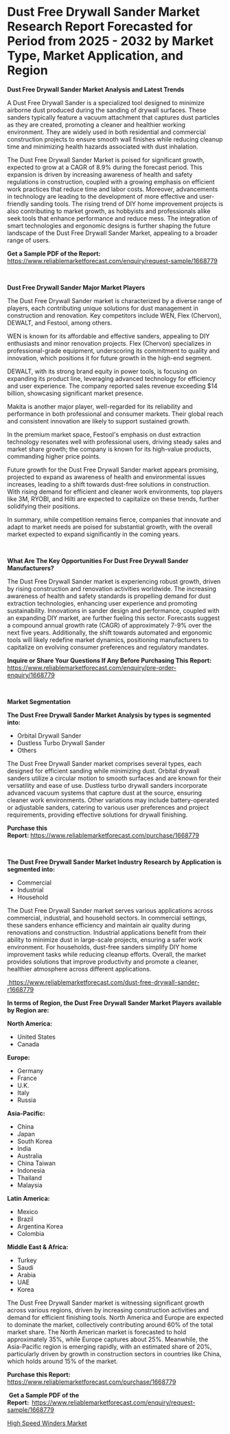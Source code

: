 <p><h1>Dust Free Drywall Sander Market Research Report Forecasted for Period from 2025 -  2032 by Market Type, Market Application, and Region</h1></p><p><strong>Dust Free Drywall Sander Market Analysis and Latest Trends</strong></p>
<p><p>A Dust Free Drywall Sander is a specialized tool designed to minimize airborne dust produced during the sanding of drywall surfaces. These sanders typically feature a vacuum attachment that captures dust particles as they are created, promoting a cleaner and healthier working environment. They are widely used in both residential and commercial construction projects to ensure smooth wall finishes while reducing cleanup time and minimizing health hazards associated with dust inhalation.</p><p>The Dust Free Drywall Sander Market is poised for significant growth, expected to grow at a CAGR of 8.9% during the forecast period. This expansion is driven by increasing awareness of health and safety regulations in construction, coupled with a growing emphasis on efficient work practices that reduce time and labor costs. Moreover, advancements in technology are leading to the development of more effective and user-friendly sanding tools. The rising trend of DIY home improvement projects is also contributing to market growth, as hobbyists and professionals alike seek tools that enhance performance and reduce mess. The integration of smart technologies and ergonomic designs is further shaping the future landscape of the Dust Free Drywall Sander Market, appealing to a broader range of users.</p></p>
<p><strong>Get a Sample PDF of the Report:&nbsp;</strong> <a href="https://www.reliablemarketforecast.com/enquiry/request-sample/1668779?utm_campaign=1134&utm_medium=2&utm_source=Github&utm_content=ia&utm_term=18022025&utm_id=dust-free-drywall-sander">https://www.reliablemarketforecast.com/enquiry/request-sample/1668779</a></p>
<p>&nbsp;</p>
<p><strong>Dust Free Drywall Sander Major Market Players</strong></p>
<p><p>The Dust Free Drywall Sander market is characterized by a diverse range of players, each contributing unique solutions for dust management in construction and renovation. Key competitors include WEN, Flex (Chervon), DEWALT, and Festool, among others. </p><p>WEN is known for its affordable and effective sanders, appealing to DIY enthusiasts and minor renovation projects. Flex (Chervon) specializes in professional-grade equipment, underscoring its commitment to quality and innovation, which positions it for future growth in the high-end segment.</p><p>DEWALT, with its strong brand equity in power tools, is focusing on expanding its product line, leveraging advanced technology for efficiency and user experience. The company reported sales revenue exceeding $14 billion, showcasing significant market presence.</p><p>Makita is another major player, well-regarded for its reliability and performance in both professional and consumer markets. Their global reach and consistent innovation are likely to support sustained growth.</p><p>In the premium market space, Festool's emphasis on dust extraction technology resonates well with professional users, driving steady sales and market share growth; the company is known for its high-value products, commanding higher price points.</p><p>Future growth for the Dust Free Drywall Sander market appears promising, projected to expand as awareness of health and environmental issues increases, leading to a shift towards dust-free solutions in construction. With rising demand for efficient and cleaner work environments, top players like 3M, RYOBI, and Hilti are expected to capitalize on these trends, further solidifying their positions.</p><p>In summary, while competition remains fierce, companies that innovate and adapt to market needs are poised for substantial growth, with the overall market expected to expand significantly in the coming years.</p></p>
<p>&nbsp;</p>
<p><strong>What Are The Key Opportunities For Dust Free Drywall Sander Manufacturers?</strong></p>
<p><p>The Dust Free Drywall Sander market is experiencing robust growth, driven by rising construction and renovation activities worldwide. The increasing awareness of health and safety standards is propelling demand for dust extraction technologies, enhancing user experience and promoting sustainability. Innovations in sander design and performance, coupled with an expanding DIY market, are further fueling this sector. Forecasts suggest a compound annual growth rate (CAGR) of approximately 7-9% over the next five years. Additionally, the shift towards automated and ergonomic tools will likely redefine market dynamics, positioning manufacturers to capitalize on evolving consumer preferences and regulatory mandates.</p></p>
<p><strong>Inquire or Share Your Questions If Any Before Purchasing This Report:</strong> <a href="https://www.reliablemarketforecast.com/enquiry/pre-order-enquiry/1668779?utm_campaign=1134&utm_medium=2&utm_source=Github&utm_content=ia&utm_term=18022025&utm_id=dust-free-drywall-sander">https://www.reliablemarketforecast.com/enquiry/pre-order-enquiry/1668779</a></p>
<p>&nbsp;</p>
<p><strong>Market Segmentation</strong></p>
<p><strong>The Dust Free Drywall Sander Market Analysis by types is segmented into:</strong></p>
<p><ul><li>Orbital Drywall Sander</li><li>Dustless Turbo Drywall Sander</li><li>Others</li></ul></p>
<p><p>The Dust Free Drywall Sander market comprises several types, each designed for efficient sanding while minimizing dust. Orbital drywall sanders utilize a circular motion to smooth surfaces and are known for their versatility and ease of use. Dustless turbo drywall sanders incorporate advanced vacuum systems that capture dust at the source, ensuring cleaner work environments. Other variations may include battery-operated or adjustable sanders, catering to various user preferences and project requirements, providing effective solutions for drywall finishing.</p></p>
<p><strong>Purchase this Report:&nbsp;</strong><a href="https://www.reliablemarketforecast.com/purchase/1668779?utm_campaign=1134&utm_medium=2&utm_source=Github&utm_content=ia&utm_term=18022025&utm_id=dust-free-drywall-sander">https://www.reliablemarketforecast.com/purchase/1668779</a></p>
<p>&nbsp;</p>
<p><strong>The Dust Free Drywall Sander Market Industry Research by Application is segmented into:</strong></p>
<p><ul><li>Commercial</li><li>Industrial</li><li>Household</li></ul></p>
<p><p>The Dust Free Drywall Sander market serves various applications across commercial, industrial, and household sectors. In commercial settings, these sanders enhance efficiency and maintain air quality during renovations and construction. Industrial applications benefit from their ability to minimize dust in large-scale projects, ensuring a safer work environment. For households, dust-free sanders simplify DIY home improvement tasks while reducing cleanup efforts. Overall, the market provides solutions that improve productivity and promote a cleaner, healthier atmosphere across different applications.</p></p>
<p><a href="https://www.reliablemarketforecast.com/dust-free-drywall-sander-r1668779?utm_campaign=1134&utm_medium=2&utm_source=Github&utm_content=ia&utm_term=18022025&utm_id=dust-free-drywall-sander">&nbsp;https://www.reliablemarketforecast.com/dust-free-drywall-sander-r1668779</a></p>
<p><strong>In terms of Region, the Dust Free Drywall Sander Market Players available by Region are:</strong></p>
<p>
    <p> <strong> North America: </strong>
        <ul>
            <li>United States</li>
            <li>Canada</li>
        </ul>
        </p> 
    <p> <strong> Europe: </strong>
        <ul>
            <li>Germany</li>
            <li>France</li>
            <li>U.K.</li>
            <li>Italy</li>
            <li>Russia</li>
        </ul>
        </p> 
    <p> <strong> Asia-Pacific: </strong>
        <ul>
            <li>China</li>
            <li>Japan</li>
            <li>South Korea</li>
            <li>India</li>
            <li>Australia</li>
            <li>China Taiwan</li>
            <li>Indonesia</li>
            <li>Thailand</li>
            <li>Malaysia</li>
        </ul>
        </p> 
    <p> <strong> Latin America: </strong>
        <ul>
            <li>Mexico</li>
            <li>Brazil</li>
            <li>Argentina Korea</li>
            <li>Colombia</li>
        </ul>
        </p> 
    <p> <strong> Middle East & Africa: </strong>
        <ul>
            <li>Turkey</li>
            <li>Saudi</li>
            <li>Arabia</li>
            <li>UAE</li>
            <li>Korea</li>
        </ul>
    </p>
    </p>
<p><p>The Dust Free Drywall Sander market is witnessing significant growth across various regions, driven by increasing construction activities and demand for efficient finishing tools. North America and Europe are expected to dominate the market, collectively contributing around 60% of the total market share. The North American market is forecasted to hold approximately 35%, while Europe captures about 25%. Meanwhile, the Asia-Pacific region is emerging rapidly, with an estimated share of 20%, particularly driven by growth in construction sectors in countries like China, which holds around 15% of the market.</p></p>
<p><strong>Purchase this Report: </strong><a href="https://www.reliablemarketforecast.com/purchase/1668779?utm_campaign=1134&utm_medium=2&utm_source=Github&utm_content=ia&utm_term=18022025&utm_id=dust-free-drywall-sander">https://www.reliablemarketforecast.com/purchase/1668779</a></p>
<p>&nbsp;<strong>Get a Sample PDF of the Report:&nbsp;&nbsp;</strong><a href="https://www.reliablemarketforecast.com/enquiry/request-sample/1668779?utm_campaign=1134&utm_medium=2&utm_source=Github&utm_content=ia&utm_term=18022025&utm_id=dust-free-drywall-sander">https://www.reliablemarketforecast.com/enquiry/request-sample/1668779</a></p>
<p><strong></strong></p>
<p><p><a href="https://github.com/BryceTownsendr/Market-Research-Report-List-7/blob/main/high-speed-winders-market.md?utm_campaign=1134&utm_medium=2&utm_source=Github&utm_content=ia&utm_term=18022025&utm_id=dust-free-drywall-sander">High Speed Winders Market</a></p></p>